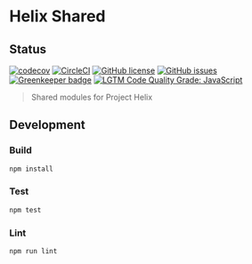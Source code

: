 # Helix Shared

## Status
[![codecov](https://img.shields.io/codecov/c/github/adobe/helix-shared.svg)](https://codecov.io/gh/adobe/helix-shared)
[![CircleCI](https://img.shields.io/circleci/project/github/adobe/helix-shared.svg)](https://circleci.com/gh/adobe/helix-shared)
[![GitHub license](https://img.shields.io/github/license/adobe/helix-shared.svg)](https://github.com/adobe/helix-shared/blob/master/LICENSE.txt)
[![GitHub issues](https://img.shields.io/github/issues/adobe/helix-shared.svg)](https://github.com/adobe/helix-shared/issues)
[![Greenkeeper badge](https://badges.greenkeeper.io/adobe/helix-shared.svg)](https://greenkeeper.io/)
[![LGTM Code Quality Grade: JavaScript](https://img.shields.io/lgtm/grade/javascript/g/adobe/helix-shared.svg?logo=lgtm&logoWidth=18)](https://lgtm.com/projects/g/adobe/helix-shared)

> Shared modules for Project Helix

## Development


### Build

```bash
npm install
```

### Test

```bash
npm test
```

### Lint

```bash
npm run lint
```
